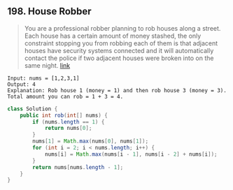 ## 198. House Robber
> You are a professional robber planning to rob houses along a street. Each house has a certain amount of money stashed, the only constraint stopping you from robbing each of them is that adjacent houses have security systems connected and it will automatically contact the police if two adjacent houses were broken into on the same night. [link](https://leetcode.com/problems/house-robber/)
```
Input: nums = [1,2,3,1]
Output: 4
Explanation: Rob house 1 (money = 1) and then rob house 3 (money = 3).
Total amount you can rob = 1 + 3 = 4.
```
```java
class Solution {
    public int rob(int[] nums) {
        if (nums.length == 1) {
			return nums[0];
		}
        nums[1] = Math.max(nums[0], nums[1]);
        for (int i = 2; i < nums.length; i++) {
            nums[i] = Math.max(nums[i - 1], nums[i - 2] + nums[i]);
        }
        return nums[nums.length - 1];
    }
}
```